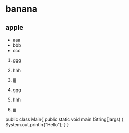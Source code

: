 # banana
## apple

- aaa
- bbb
- ccc

1. ggg
2. hhh
3. jjj


1. ggg
1. hhh
1. jjj

public class Main{
public static void main (String[]args)
{
System.out.println("Hello");
}
}
